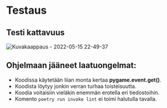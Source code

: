 # Testaus

## Testi kattavuus
![Kuvakaappaus - 2022-05-15 22-49-37](https://user-images.githubusercontent.com/56686737/168491311-5aa9c18d-d59e-414d-8437-47b74d679d3a.png)
## Ohjelmaan jääneet laatuongelmat:
* Koodissa käytetään liian monta kertaa **pygame.event.get()**.
* Koodista löytyy jonkin verran turhaa toisteisuutta.
* Koodia voitaisiin vieläkin enemmän erotella eri tiedostoihin.
* Komento `poetry run invoke lint` ei toimi halutulla tavalla.
